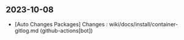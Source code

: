 
## 2023-10-08
 * [Auto Changes Packages] Changes : wiki/docs/install/container-gitlog.md (github-actions[bot])
